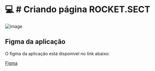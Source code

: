 # 💻 # Criando página ROCKET.SECT

![image](https://user-images.githubusercontent.com/123137526/217686896-e2713806-841b-444f-8a7f-b4b8a805a256.png)


## Figma da aplicação

O figma da aplicação está disponível no link abaixo:

[Figma](https://www.figma.com/embed?embed_host=notion&url=https%3A%2F%2Fwww.figma.com%2Ffile%2FEdKjPWjC8ZlbnH4XzTObv2%2FExplorer%3Fnode-id%3D16%253A106)

